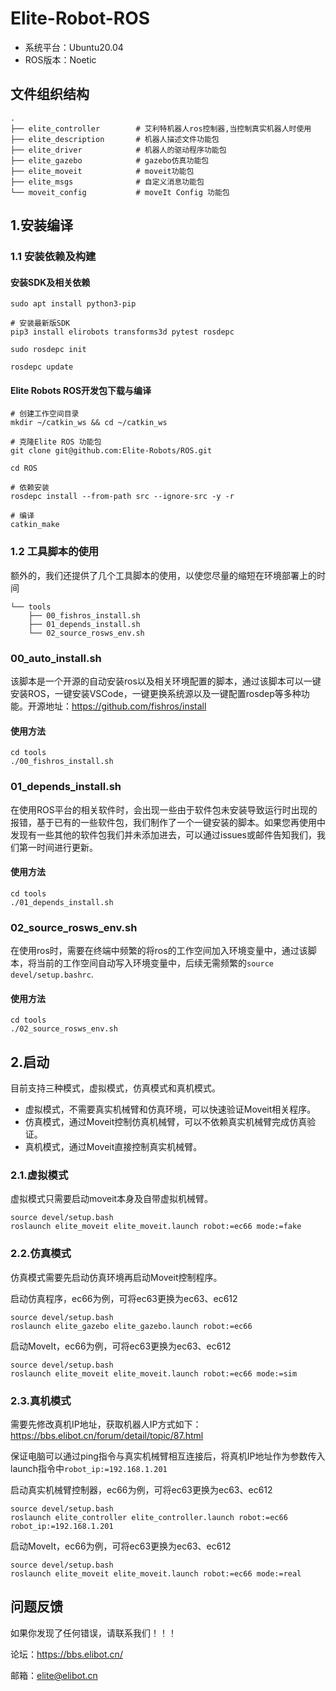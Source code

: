 # Elite-Robot-ROS

- 系统平台：Ubuntu20.04 
- ROS版本：Noetic

## 文件组织结构

```
.
├── elite_controller		# 艾利特机器人ros控制器,当控制真实机器人时使用			
├── elite_description		# 机器人描述文件功能包
├── elite_driver			# 机器人的驱动程序功能包
├── elite_gazebo			# gazebo仿真功能包
├── elite_moveit			# moveit功能包
├── elite_msgs				# 自定义消息功能包
└── moveit_config			# moveIt Config 功能包
```

## 1.安装编译

### 1.1 安装依赖及构建

#### 安装SDK及相关依赖

```
sudo apt install python3-pip

# 安装最新版SDK
pip3 install elirobots transforms3d pytest rosdepc

sudo rosdepc init

rosdepc update
```

#### Elite Robots ROS开发包下载与编译

```
# 创建工作空间目录
mkdir ~/catkin_ws && cd ~/catkin_ws

# 克隆Elite ROS 功能包
git clone git@github.com:Elite-Robots/ROS.git

cd ROS

# 依赖安装
rosdepc install --from-path src --ignore-src -y -r

# 编译
catkin_make
```

### 1.2 工具脚本的使用

额外的，我们还提供了几个工具脚本的使用，以使您尽量的缩短在环境部署上的时间

```
└── tools
    ├── 00_fishros_install.sh
    ├── 01_depends_install.sh
    └── 02_source_rosws_env.sh
```

### 00_auto_install.sh

该脚本是一个开源的自动安装ros以及相关环境配置的脚本，通过该脚本可以一键安装ROS，一键安装VSCode，一键更换系统源以及一键配置rosdep等多种功能。开源地址：https://github.com/fishros/install

#### 使用方法

```
cd tools
./00_fishros_install.sh
```

### 01_depends_install.sh

在使用ROS平台的相关软件时，会出现一些由于软件包未安装导致运行时出现的报错，基于已有的一些软件包，我们制作了一个一键安装的脚本。如果您再使用中发现有一些其他的软件包我们并未添加进去，可以通过issues或邮件告知我们，我们第一时间进行更新。

#### 使用方法

```
cd tools
./01_depends_install.sh
```

### 02_source_rosws_env.sh

在使用ros时，需要在终端中频繁的将ros的工作空间加入环境变量中，通过该脚本，将当前的工作空间自动写入环境变量中，后续无需频繁的`source devel/setup.bashrc`.

#### 使用方法

```
cd tools
./02_source_rosws_env.sh
```

## 2.启动

目前支持三种模式，虚拟模式，仿真模式和真机模式。

- 虚拟模式，不需要真实机械臂和仿真环境，可以快速验证Moveit相关程序。
- 仿真模式，通过Moveit控制仿真机械臂，可以不依赖真实机械臂完成仿真验证。
- 真机模式，通过Moveit直接控制真实机械臂。

### 2.1.虚拟模式

虚拟模式只需要启动moveit本身及自带虚拟机械臂。

```
source devel/setup.bash
roslaunch elite_moveit elite_moveit.launch robot:=ec66 mode:=fake 
```
### 2.2.仿真模式

仿真模式需要先启动仿真环境再启动Moveit控制程序。

启动仿真程序，ec66为例，可将ec63更换为ec63、ec612

```
source devel/setup.bash
roslaunch elite_gazebo elite_gazebo.launch robot:=ec66
```

启动MoveIt，ec66为例，可将ec63更换为ec63、ec612

```
source devel/setup.bash
roslaunch elite_moveit elite_moveit.launch robot:=ec66 mode:=sim 
```

### 2.3.真机模式

需要先修改真机IP地址，获取机器人IP方式如下：https://bbs.elibot.cn/forum/detail/topic/87.html

保证电脑可以通过ping指令与真实机械臂相互连接后，将真机IP地址作为参数传入launch指令中`robot_ip:=192.168.1.201 `

启动真实机械臂控制器，ec66为例，可将ec63更换为ec63、ec612

```
source devel/setup.bash
roslaunch elite_controller elite_controller.launch robot:=ec66 robot_ip:=192.168.1.201 
```

启动MoveIt，ec66为例，可将ec63更换为ec63、ec612

```
source devel/setup.bash
roslaunch elite_moveit elite_moveit.launch robot:=ec66 mode:=real 
```

## 问题反馈

如果你发现了任何错误，请联系我们！！！

论坛：https://bbs.elibot.cn/

邮箱：elite@elibot.cn
